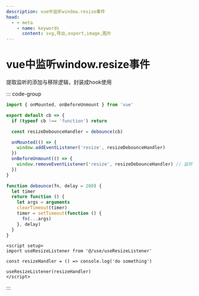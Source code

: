 ```yaml
---
description: vue中监听window.resize事件
head:
  - - meta
    - name: keywords
      content: svg,导出,export,image,图片
---
```


# vue中监听window.resize事件

提取监听的添加与移除逻辑，封装成hook使用

::: code-group

```js [@/use/useResizeListener.js]
import { onMounted, onBeforeUnmount } from 'vue'

export default cb => {
  if (typeof cb !== 'function') return

  const resizeDebounceHandler = debounce(cb)

  onMounted(() => {
    window.addEventListener('resize', resizeDebounceHandler)
  })
  onBeforeUnmount(() => {
    window.removeEventListener('resize', resizeDebounceHandler) // 监听事件解绑
  })
}

function debounce(fn, delay = 200) {
  let timer
  return function () {
    let args = arguments
    clearTimeout(timer)
    timer = setTimeout(function () {
      fn(...args)
    }, delay)
  }
}
```

```vue [@/**/sfc.vue]
<script setup>
import useResizeListener from '@/use/useResizeListener'

const resizeHandler = () => console.log('do something')

useResizeListener(resizeHandler)
</script>
```

:::

